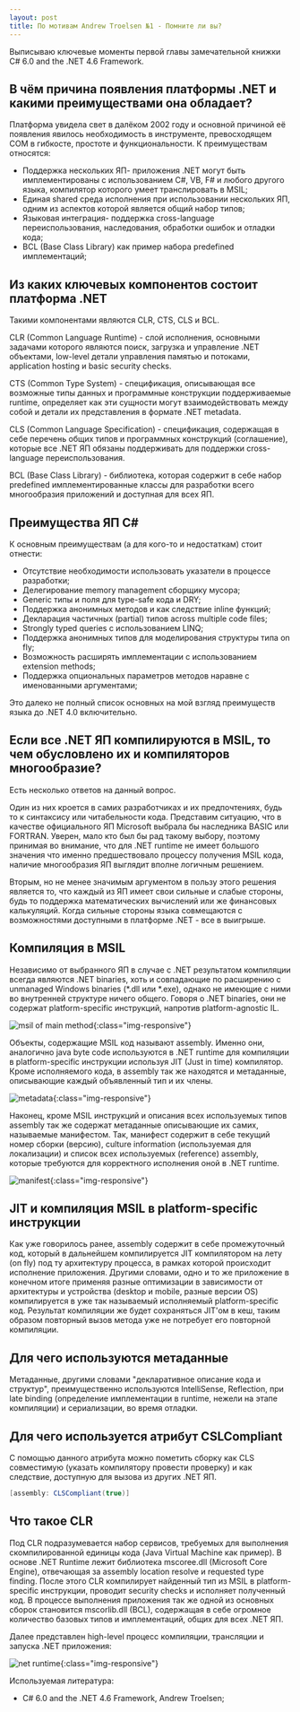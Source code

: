 ```yaml
---
layout: post
title: По мотивам Andrew Troelsen №1 - Помните ли вы?
---
```


Выписываю ключевые моменты первой главы замечательной книжки C# 6.0 and the .NET 4.6 Framework.

## В чём причина появления платформы .NET и какими преимуществами она обладает?

Платформа увидела свет в далёком 2002 году и основной причиной её появления явилось необходимость в инструменте, превосходящем COM в гибкосте, простоте и функциональности. К преимуществам относятся:

- Поддержка нескольких ЯП- приложения .NET могут быть имплементированы с использованием C#, VB, F# и любого другого языка, компилятор которого умеет транслировать в MSIL;
- Единая shared среда исполнения при использовании нескольких ЯП, одним из аспектов которой является общий набор типов;
- Языковая интеграция- поддержка cross-language переиспользования, наследования, обработки ошибок и отладки кода;
- BCL (Base Class Library) как пример набора predefined имплементаций;

## Из каких ключевых компонентов состоит платформа .NET

Такими компонентами являются CLR, CTS, CLS и BCL.

CLR (Common Language Runtime) - слой исполнения, основными задачами которого являются поиск, загрузка и управление .NET объектами, low-level детали управления памятью и потоками, application hosting и basic security checks.

CTS (Common Type System) - спецификация, описывающая все возможные типы данных и программные конструкции поддерживаемые runtime, определяет как эти сущности могут взаимодействовать между собой и детали их представления в формате .NET metadata.

CLS (Common Language Specification) - спецификация, содержащая в себе перечень общих типов и программных конструкций (соглашение), которые все .NET ЯП обязаны поддерживать для поддержки cross-language переиспользования.

BCL (Base Class Library) - библиотека, которая содержит в себе набор predefined имплементированные классы для разработки всего многообразия приложений и доступная для всех ЯП.

## Преимущества ЯП C#

К основным преимуществам (а для кого-то и недостаткам) стоит отнести:

- Отсутствие необходимости использовать указатели в процессе разработки;
- Делегирование memory management сборщику мусора;
- Generic типы и поля для type-safe кода и DRY;
- Поддержка анонимных методов и как следствие inline функций;
- Декларация частичных (partial) типов across multiple code files; 
- Strongly typed queries с использованием LINQ;
- Поддержка анонимных типов для моделирования структуры типа on fly;
- Возможность расширять имплементации с использованием extension methods;
- Поддержка опциональных параметров методов наравне с именованными аргументами;

Это далеко не полный список основных на мой взгляд преимуществ языка до .NET 4.0 включительно.

## Если все .NET ЯП компилируются в MSIL, то чем обусловлено их и компиляторов многообразие?

Есть несколько ответов на данный вопрос. 

Один из них кроется в самих разработчиках и их предпочтениях, будь то к синтаксису или читабельности кода. Представим ситуацию, что в качестве официального ЯП Microsoft выбрала бы наследника BASIC или FORTRAN. Уверен, мало кто был бы рад такому выбору, поэтому принимая во внимание, что для .NET runtime не имеет большого значения что именно предшествовало процессу получения MSIL кода, наличие многообразия ЯП выглядит вполне логичным решением.

Вторым, но не менее значимым аргументом в пользу этого решения является то, что каждый из ЯП имеет свои сильные и слабые стороны, будь то поддержка математических вычислений или же финансовых калькуляций. Когда сильные стороны языка совмещаются с возможностями доступными в платформе .NET - все в выигрыше.

## Компиляция в MSIL

Независимо от выбранного ЯП в случае с .NET результатом компиляции всегда являются .NET binaries, хоть и совпадающие по расширению с unmanaged Windows binaries (*.dll или *.exe), однако не имеющие с ними во внутренней структуре ничего общего. Говоря о .NET binaries, они не содержат platform-specific инструкций, напротив platform-agnostic IL.

![msil of main method](/images/post/main_msil.png){:class="img-responsive"}

Объекты, содержащие MSIL код называют assembly. Именно они, аналогично java byte code используются в .NET runtime для компиляции в platform-specific инструкции используя JIT (Just in time) компилятор. Кроме исполняемого кода, в assembly так же находятся и метаданные, описывающие каждый объявленный тип и их члены.

![metadata](/images/post/metadata.png){:class="img-responsive"}

Наконец, кроме MSIL инструкций и описания всех используемых типов assembly так же содержат метаданные описывающие их самих, называемые манифестом. Так, манифест содержит в себе текущий номер сборки (версию), culture information (используемая для локализации) и список всех используемых (reference) assembly, которые требуются для корректного исполнения оной в .NET runtime.

![manifest](/images/post/manifest.png){:class="img-responsive"}

## JIT и компиляция MSIL в platform-specific инструкции

Как уже говорилось ранее, assembly содержит в себе промежуточный код, который в дальнейшем компилируется JIT компилятором на лету (on fly) под ту архитектуру процесса, в рамках которой происходит исполнение приложения. Другими словами, одно и то же приложение в конечном итоге применяя разные оптимизации в зависимости от архитектуры и устройства (desktop и mobile, разные версии OS) компилируется в уже так называемый исполняемый platform-specific код. Результат компиляции же будет сохраняться JIT'ом в кеш, таким образом повторный вызов метода уже не потребует его повторной компиляции.

## Для чего используются метаданные

Метаданные, другими словами "декларативное описание кода и структур", преимущественно используются IntelliSense, Reflection, при late binding (определение имплементации в runtime, нежели на этапе компиляции) и сериализации, во время отладки.

## Для чего используется атрибут CSLCompliant

С помощью данного атрибута можно пометить сборку как CLS совместимую (указать компилятору провести проверку) и как следствие, доступную для вызова из других .NET ЯП.

```c#
[assembly: CLSCompliant(true)]
```

## Что такое CLR

Под CLR подразумевается набор сервисов, требуемых для выполнения скомпилированной единицы кода (Java Virtual Machine как пример). В основе .NET Runtime лежит библиотека mscoree.dll (Microsoft Core Engine), отвечающая за assembly location resolve и requested type finding. После этого CLR компилирует найденный тип из MSIL в platform-specific инструкции, проводит security checks и исполняет полученный код. В процессе выполнения приложения так же одной из основных сборок становится mscorlib.dll (BCL), содержащая в себе огромное количество базовых типов и имплементаций, общих для всех .NET ЯП.

Далее представлен high-level процесс компиляции, трансляции и запуска .NET приложения:

![net runtime](/images/post/net_runtime.png){:class="img-responsive"}

Используемая литература:

- C# 6.0 and the .NET 4.6 Framework, Andrew Troelsen;